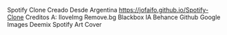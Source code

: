 Spotify Clone
Creado Desde Argentina 
https://jofaifo.github.io/Spotify-Clone
Creditos A:
IloveImg
Remove.bg
Blackbox IA
Behance
Github
Google Images
Deemix
Spotify Art Cover
